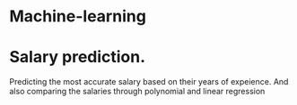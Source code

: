 # Machine-learning
# Salary prediction.
Predicting the most accurate salary based on their years of expeience.
And also comparing the salaries through polynomial and linear regression
